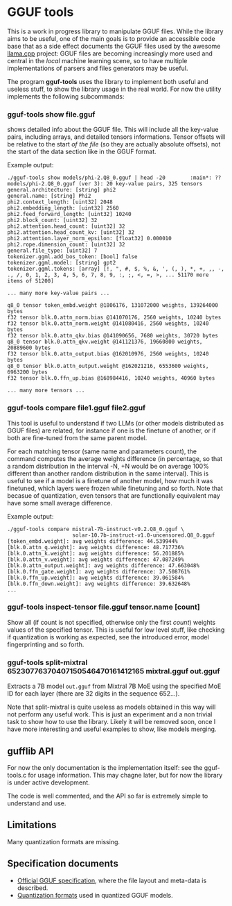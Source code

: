# GGUF tools

This is a work in progress library to manipulate GGUF files.
While the library aims to be useful, one of the main goals is to provide
an accessible code base that as a side effect documents the GGUF
files used by the awesome [llama.cpp](https://github.com/ggerganov/llama.cpp) project: GGUF files are becoming increasingly more used and central in
the _local_ machine learning scene, so to have multiple implementations
of parsers and files generators may be useful.

The program **gguf-tools** uses the library to implement both useful and
useless stuff, to show the library usage in the real world. For now
the utility implements the following subcommands:

### gguf-tools show file.gguf

shows detailed info about the GGUF file. This will include all the key-value pairs, including arrays, and detailed tensors informations. Tensor offsets will be relative to the start *of the file* (so they are actually absolute offsets), not the start of the data section like in the GGUF format.

Example output:

```
./gguf-tools show models/phi-2.Q8_0.gguf | head -20        :main*: ??
models/phi-2.Q8_0.gguf (ver 3): 20 key-value pairs, 325 tensors
general.architecture: [string] phi2
general.name: [string] Phi2
phi2.context_length: [uint32] 2048
phi2.embedding_length: [uint32] 2560
phi2.feed_forward_length: [uint32] 10240
phi2.block_count: [uint32] 32
phi2.attention.head_count: [uint32] 32
phi2.attention.head_count_kv: [uint32] 32
phi2.attention.layer_norm_epsilon: [float32] 0.000010
phi2.rope.dimension_count: [uint32] 32
general.file_type: [uint32] 7
tokenizer.ggml.add_bos_token: [bool] false
tokenizer.ggml.model: [string] gpt2
tokenizer.ggml.tokens: [array] [!, ", #, $, %, &, ', (, ), *, +, ,, -, ., /, 0, 1, 2, 3, 4, 5, 6, 7, 8, 9, :, ;, <, =, >, ... 51170 more items of 51200]

... many more key-value pairs ...

q8_0 tensor token_embd.weight @1806176, 131072000 weights, 139264000 bytes
f32 tensor blk.0.attn_norm.bias @141070176, 2560 weights, 10240 bytes
f32 tensor blk.0.attn_norm.weight @141080416, 2560 weights, 10240 bytes
f32 tensor blk.0.attn_qkv.bias @141090656, 7680 weights, 30720 bytes
q8_0 tensor blk.0.attn_qkv.weight @141121376, 19660800 weights, 20889600 bytes
f32 tensor blk.0.attn_output.bias @162010976, 2560 weights, 10240 bytes
q8_0 tensor blk.0.attn_output.weight @162021216, 6553600 weights, 6963200 bytes
f32 tensor blk.0.ffn_up.bias @168984416, 10240 weights, 40960 bytes

... many more tensors ...
```

### gguf-tools compare file1.gguf file2.gguf

This tool is useful to understand if two LLMs (or other models distributed as GGUF files) are related, for instance if one is the finetune of another, or if both are fine-tuned from the same parent model.

For each matching tensor (same name and parameters count), the command computes the average weights difference (in percentage, so that a random distribution in the interval -N, +N would be on average 100% different than another random distribution in the same interval). This is useful to see if a model is a finetune of another model, how much it was finetuned, which layers were frozen while finetuning and so forth. Note that becasue of quantization, even tensors that are functionally equivalent may have some small average difference.

Example output:

```
./gguf-tools compare mistral-7b-instruct-v0.2.Q8_0.gguf \
                     solar-10.7b-instruct-v1.0-uncensored.Q8_0.gguf
[token_embd.weight]: avg weights difference: 44.539944%
[blk.0.attn_q.weight]: avg weights difference: 48.717736%
[blk.0.attn_k.weight]: avg weights difference: 56.201885%
[blk.0.attn_v.weight]: avg weights difference: 47.087249%
[blk.0.attn_output.weight]: avg weights difference: 47.663048%
[blk.0.ffn_gate.weight]: avg weights difference: 37.508761%
[blk.0.ffn_up.weight]: avg weights difference: 39.061584%
[blk.0.ffn_down.weight]: avg weights difference: 39.632648%
...
```

### gguf-tools inspect-tensor file.gguf tensor.name [count]

Show all (if count is not specified, otherwise only the first _count_) weights values of the specified tensor. This is useful for low level stuff, like checking if quantization is working as expected, see the introduced error, model fingerprinting and so forth.

### gguf-tools split-mixtral 65230776370407150546470161412165 mixtral.gguf out.gguf

Extracts a 7B model `out.gguf` from Mixtral 7B MoE using the specified MoE ID for each layer (there are 32 digits in the sequence 652...).

Note that split-mixtral is quite useless as models obtained in this way will not perform any useful work. This is just an experiment and a non trivial task to show how to use the library. Likely it will be removed soon, once I have more interesting and useful examples to show, like models merging.

## gufflib API

For now the only documentation is the implementation itself: see the
gguf-tools.c for usage information. This may chagne later, but for now
the library is under active development.

The code is well commented, and the API so far is extremely simple to understand and use.

## Limitations

Many quantization formats are missing.

## Specification documents

* [Official GGUF specification](https://github.com/ggerganov/ggml/blob/master/docs/gguf.md), where the file layout and meta-data is described.
* [Quantization formats](https://github.com/ggerganov/ggml/blob/master/src/ggml-quants.h) used in quantized GGUF models.
